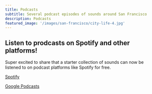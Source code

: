 ```yaml
---
title: Podcasts
subtitle: Several podcast episodes of sounds around San Francisco
description: Podcasts
featured_image: '/images/san-francisco/city-life-4.jpg'
---
```


## Listen to prodcasts on Spotify and other platforms!
Super excited to share that a starter collection of sounds can now be listened to on podcast platforms like Spotify for free. 

[Spotify](https://open.spotify.com/show/42cRLn2YRwyLHiFRAHlSrw)

[Google Podcasts](https://podcasts.google.com/?feed=aHR0cHM6Ly9hbmNob3IuZm0vcy9jOGRiZjI0L3BvZGNhc3QvcnNz)





